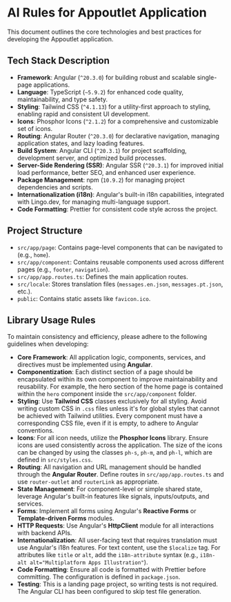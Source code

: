 # AI Rules for Appoutlet Application

This document outlines the core technologies and best practices for developing the Appoutlet application.

## Tech Stack Description

*   **Framework**: Angular (`^20.3.0`) for building robust and scalable single-page applications.
*   **Language**: TypeScript (`~5.9.2`) for enhanced code quality, maintainability, and type safety.
*   **Styling**: Tailwind CSS (`^4.1.13`) for a utility-first approach to styling, enabling rapid and consistent UI development.
*   **Icons**: Phosphor Icons (`^2.1.2`) for a comprehensive and customizable set of icons.
*   **Routing**: Angular Router (`^20.3.0`) for declarative navigation, managing application states, and lazy loading features.
*   **Build System**: Angular CLI (`^20.3.1`) for project scaffolding, development server, and optimized build processes.
*   **Server-Side Rendering (SSR)**: Angular SSR (`^20.3.1`) for improved initial load performance, better SEO, and enhanced user experience.
*   **Package Management**: npm (`10.9.2`) for managing project dependencies and scripts.
*   **Internationalization (i18n)**: Angular's built-in i18n capabilities, integrated with Lingo.dev, for managing multi-language support.
*   **Code Formatting**: Prettier for consistent code style across the project.

## Project Structure

*   `src/app/page`: Contains page-level components that can be navigated to (e.g., `home`).
*   `src/app/component`: Contains reusable components used across different pages (e.g., `footer`, `navigation`).
*   `src/app/app.routes.ts`: Defines the main application routes.
*   `src/locale`: Stores translation files (`messages.en.json`, `messages.pt.json`, etc.).
*   `public`: Contains static assets like `favicon.ico`.

## Library Usage Rules

To maintain consistency and efficiency, please adhere to the following guidelines when developing:

*   **Core Framework**: All application logic, components, services, and directives must be implemented using **Angular**.
*   **Componentization**: Each distinct section of a page should be encapsulated within its own component to improve maintainability and reusability. For example, the hero section of the home page is contained within the `hero` component inside the `src/app/component` folder.
*   **Styling**: Use **Tailwind CSS** classes exclusively for all styling. Avoid writing custom CSS in `.css` files unless it's for global styles that cannot be achieved with Tailwind utilities. Every component must have a corresponding CSS file, even if it is empty, to adhere to Angular conventions.
*   **Icons**: For all icon needs, utilize the **Phosphor Icons** library. Ensure icons are used consistently across the application. The size of the icons can be changed by using the classes `ph-s`, `ph-m`, and `ph-l`, which are defined in `src/styles.css`.
*   **Routing**: All navigation and URL management should be handled through the **Angular Router**. Define routes in `src/app/app.routes.ts` and use `router-outlet` and `routerLink` as appropriate.
*   **State Management**: For component-level or simple shared state, leverage Angular's built-in features like signals, inputs/outputs, and services.
*   **Forms**: Implement all forms using Angular's **Reactive Forms** or **Template-driven Forms** modules.
*   **HTTP Requests**: Use Angular's **HttpClient** module for all interactions with backend APIs.
*   **Internationalization**: All user-facing text that requires translation must use Angular's i18n features. For text content, use the `$localize` tag. For attributes like `title` or `alt`, add the `i18n-attribute` syntax (e.g., `i18n-alt alt="Multiplatform Apps Illustration"`).
*   **Code Formatting**: Ensure all code is formatted with Prettier before committing. The configuration is defined in `package.json`.
*   **Testing**: This is a landing page project, so writing tests is not required. The Angular CLI has been configured to skip test file generation.